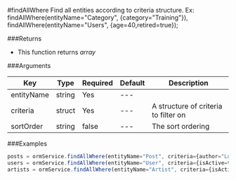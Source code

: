 #findAllWhere
Find all entities according to criteria structure. Ex: findAllWhere(entityName="Category", {category="Training"}), findAllWhere(entityName="Users", {age=40,retired=true});


###Returns

* This function returns *array*


###Arguments

| Key | Type | Required | Default | Description |
| --- | --- | --- | --- | --- |
| entityName | string | Yes | --- |  |
| criteria | struct | Yes | --- | A structure of criteria to filter on |
| sortOrder | string | false | --- | The sort ordering |

###Examples

```javascript
posts = ormService.findAllWhere(entityName="Post", criteria={author="Luis Majano"});
users = ormService.findAllWhere(entityName="User", criteria={isActive=true});
artists = ormService.findAllWhere(entityName="Artist", criteria={isActive=true, artist="Monet"});
```